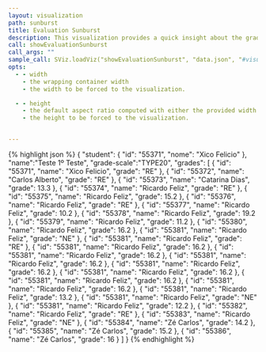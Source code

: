 ```yaml
---
layout: visualization
path: sunburst
title: Evaluation Sunburst
description: This visualization provides a quick insight about the grades of a particular evaluation, showing a sunburst chart.
call: showEvaluationSunburst
call_args: ""
sample_call: SViz.loadViz("showEvaluationSunburst", "data.json", "#visualization");
opts:
  - - width
    - the wrapping container width
    - the width to be forced to the visualization.

  - - height
    - the default aspect ratio computed with either the provided width or height
    - the height to be forced to the visualization.


---
```


{% highlight json %}
{
	"student": { "id": "55371", "nome": "Xico Felicio" },
	"name":"Teste 1º Teste",
	"grade-scale":"TYPE20",
	"grades": [
		{ "id": "55371", "name": "Xico Felicio", "grade": "RE" },
		{ "id": "55372", "name": "Carlos Alberto", "grade": "RE" },
		{ "id": "55373", "name": "Catarina Dias", "grade": 13.3 },
		{ "id": "55374", "name": "Ricardo Feliz", "grade": "RE" },
		{ "id": "55375", "name": "Ricardo Feliz", "grade": 15.2 },
		{ "id": "55376", "name": "Ricardo Feliz", "grade": "RE" },
		{ "id": "55377", "name": "Ricardo Feliz", "grade": 10.2 },
		{ "id": "55378", "name": "Ricardo Feliz", "grade": 19.2 },
		{ "id": "55379", "name": "Ricardo Feliz", "grade": 11.2 },
		{ "id": "55380", "name": "Ricardo Feliz", "grade": 16.2 },
		{ "id": "55381", "name": "Ricardo Feliz", "grade": "NE" },
		{ "id": "55381", "name": "Ricardo Feliz", "grade": "RE" },
		{ "id": "55381", "name": "Ricardo Feliz", "grade": 16.2 },
		{ "id": "55381", "name": "Ricardo Feliz", "grade": 16.2 },
		{ "id": "55381", "name": "Ricardo Feliz", "grade": 16.2 },
		{ "id": "55381", "name": "Ricardo Feliz", "grade": 16.2 },
		{ "id": "55381", "name": "Ricardo Feliz", "grade": 16.2 },
		{ "id": "55381", "name": "Ricardo Feliz", "grade": 16.2 },
		{ "id": "55381", "name": "Ricardo Feliz", "grade": 16.2 },
		{ "id": "55381", "name": "Ricardo Feliz", "grade": 13.2 },
		{ "id": "55381", "name": "Ricardo Feliz", "grade": "NE" },
		{ "id": "55381", "name": "Ricardo Feliz", "grade": 12.2 },
		{ "id": "55382", "name": "Ricardo Feliz", "grade": "RE" },
		{ "id": "55383", "name": "Ricardo Feliz", "grade": "NE" },
		{ "id": "55384", "name": "Zé Carlos", "grade": 14.2 },
		{ "id": "55385", "name": "Zé Carlos", "grade": 15.2 },
		{ "id": "55386", "name": "Zé Carlos", "grade": 16 }
	]
}
{% endhighlight %}
